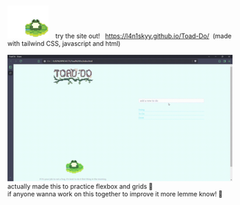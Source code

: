 <img width="91.8" height="72.675" src="./images/frog.gif"> &nbsp;&nbsp; try the site out! &nbsp; https://l4n1skyy.github.io/Toad-Do/ &nbsp;(made with tailwind CSS, javascript and html)
<br>
<br>
<img src="./images/playthrough.gif">
actually made this to practice flexbox and grids 🤭
<br>
if anyone wanna work on this together to improve it more lemme know! 🚀
